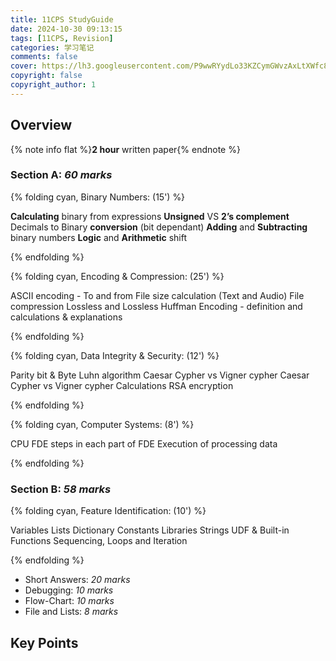 ```yaml
---
title: 11CPS StudyGuide
date: 2024-10-30 09:13:15
tags: [11CPS, Revision]
categories: 学习笔记
comments: false
cover: https://lh3.googleusercontent.com/P9wwRYydLo33KZCymGWvzAxLtXWfc82RnpAcIsaw_N5zdQ-uCleKexJzRANEubHquDcjfMY6OqistVPACAV0h18=w16383
copyright: false
copyright_author: 1
---
```


## Overview

{% note info flat %}**2 hour** written paper{% endnote %}

### Section A: *60 marks*

{% folding cyan, Binary Numbers: (15') %}

**Calculating** binary from expressions
**Unsigned** VS **2’s complement**
Decimals to Binary **conversion** (bit dependant) 
**Adding** and **Subtracting** binary numbers
**Logic** and **Arithmetic** shift

{% endfolding %}

{% folding cyan, Encoding & Compression: (25') %}

ASCII encoding - To and from 
File size calculation (Text and Audio)
File compression 
Lossless and Lossless
Huffman Encoding - definition and calculations & explanations

{% endfolding %}

{% folding cyan, Data Integrity & Security: (12') %}

Parity bit & Byte
Luhn algorithm 
Caesar Cypher vs Vigner cypher
Caesar Cypher vs Vigner cypher Calculations
RSA encryption

{% endfolding %}

{% folding cyan, Computer Systems: (8') %}

CPU
FDE steps in each part of FDE
Execution of processing data

{% endfolding %}

### Section B: *58 marks*

{% folding cyan, Feature Identification: (10') %}

Variables 
Lists 
Dictionary 
Constants 
Libraries 
Strings
UDF & Built-in Functions 
Sequencing, Loops and Iteration

{% endfolding %}

- Short Answers: *20 marks*
- Debugging: *10 marks*
- Flow-Chart: *10 marks*
- File and Lists: *8 marks*

## Key Points
